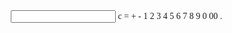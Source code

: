<html lang="en">
<head>
    <meta charset="UTF-8">
    <meta http-equiv="X-UA-Compatible" content="IE=edge">
    <meta name="viewport" content="width=device-width, initial-scale=1.0">
    <title>Simple Calculator</title>
    <link rel="stylesheet" href="./style.css">
    <link rel="preconnect" href="https://fonts.gstatic.com">
<link href="https://fonts.googleapis.com/css2?family=Poppins:wght@300&display=swap" rel="stylesheet">
  <style>
    *{
    font-family: "Poppins", Calibri;
    margin: 0;
    padding: 0;
    box-sizing: border-box;
}

body{
    display: flex;
    justify-content: center;
    align-items: center;
    background-image: linear-gradient(to bottom right, red, green, yellow);
    background-repeat: no-repeat;
}

.calculator{
    position: relative;
    display: grid;
    margin:10px  30px 10px 30px;
    

}

.calculator .value{
    grid-column: span 4;
    height: 90%;
    text-align: right;
    border: none;
    outline: none;
    padding: 10px;
    font-size: 20px;
}

.calculator span{
    display: grid;
    width: 100%;
    height: 150%;
    color: white;
    padding: 20px;
    background: navy;
    place-items: center;
    border: 1px solid rgba(0, 0, 0, 0.493);
}

.calculator span:active{
    background: rgb(142, 35, 35);
    color: blue;
}

.calculator span.clear{
    grid-column: span 3;
    background: rgb(221, 8, 44);
}

.calculator span.plus{
    grid-column: span 2;
}

.calculator span.minus{
    grid-column: span 2;
}

.calculator span.bottom{
    height: 100%;
}

@media(max-height:650px){
    .calculator{
        width: 10%;
        margin: 10%;
    }
    body{
        min-width: 100%;
    }
}
  
  </style>
</head>
<body>
    <form action="#" class="calculator" name="calc">
        <input type="text" class="value" name="text" readonly="">
        <span class="num clear" onclick="document.calc.text.value =''">c</span>
        <span class="num" onclick="document.calc.text.value = eval(calc.text.value)">=</span>
        <span class="num plus" onclick="document.calc.text.value +='+'">+</span>
        <span class="num minus" onclick="document.calc.text.value +='-'">-</span>
        <span class="num" onclick="document.calc.text.value +='1'">1</span>
        <span class="num" onclick="document.calc.text.value +='2'">2</span>
        <span class="num" onclick="document.calc.text.value +='3'">3</span>
        <span class="num" onclick="document.calc.text.value +='4'">4</span>
        <span class="num" onclick="document.calc.text.value +='5'">5</span>
        <span class="num" onclick="document.calc.text.value +='6'">6</span>
        <span class="num" onclick="document.calc.text.value +='7'">7</span>
        <span class="num" onclick="document.calc.text.value +='8'">8</span>
        <span class="num bottom" onclick="document.calc.text.value +='9'">9</span>
        <span class="num bottom" onclick="document.calc.text.value +='0'">0</span>
        <span class="num bottom" onclick="document.calc.text.value +='00'">00</span>
        <span class="num bottom" onclick="document.calc.text.value +='.'">.</span>
        
  </form>
    
</body>
</html>

